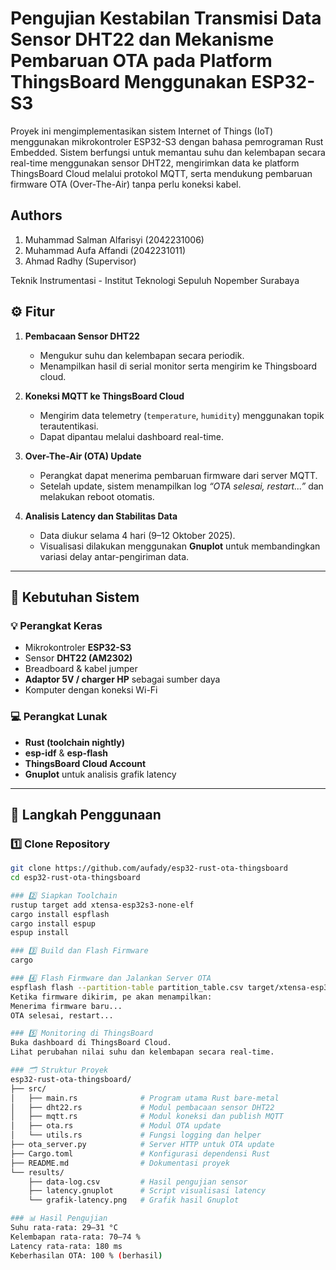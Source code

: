 # Pengujian Kestabilan Transmisi Data Sensor DHT22 dan Mekanisme Pembaruan  OTA pada Platform ThingsBoard Menggunakan ESP32-S3
Proyek ini mengimplementasikan sistem Internet of Things (IoT) menggunakan mikrokontroler ESP32-S3 dengan bahasa pemrograman Rust Embedded. Sistem berfungsi untuk memantau suhu dan kelembapan secara real-time menggunakan sensor DHT22, mengirimkan data ke platform ThingsBoard Cloud melalui protokol MQTT, serta mendukung pembaruan firmware OTA (Over-The-Air) tanpa perlu koneksi kabel.

## Authors
1. Muhammad Salman Alfarisyi (2042231006)  
2. Muhammad Aufa Affandi (2042231011)  
3. Ahmad Radhy (Supervisor)

Teknik Instrumentasi - Institut Teknologi Sepuluh Nopember Surabaya

## ⚙️ Fitur

1. **Pembacaan Sensor DHT22**
   - Mengukur suhu dan kelembapan secara periodik.
   - Menampilkan hasil di serial monitor serta mengirim ke Thingsboard cloud.

2. **Koneksi MQTT ke ThingsBoard Cloud**
   - Mengirim data telemetry (`temperature`, `humidity`) menggunakan topik terautentikasi.
   - Dapat dipantau melalui dashboard real-time.

3. **Over-The-Air (OTA) Update**
   - Perangkat dapat menerima pembaruan firmware dari server MQTT.
   - Setelah update, sistem menampilkan log *“OTA selesai, restart...”* dan melakukan reboot otomatis.

4. **Analisis Latency dan Stabilitas Data**
   - Data diukur selama 4 hari (9–12 Oktober 2025).
   - Visualisasi dilakukan menggunakan **Gnuplot** untuk membandingkan variasi delay antar-pengiriman data.

---

## 🧩 Kebutuhan Sistem

### 💡 Perangkat Keras
- Mikrokontroler **ESP32-S3**
- Sensor **DHT22 (AM2302)**
- Breadboard & kabel jumper
- **Adaptor 5V / charger HP** sebagai sumber daya
- Komputer dengan koneksi Wi-Fi

### 💻 Perangkat Lunak
- **Rust (toolchain nightly)**
- **esp-idf** & **esp-flash**
- **ThingsBoard Cloud Account**
- **Gnuplot** untuk analisis grafik latency

---

## 🔄 Langkah Penggunaan

### 1️⃣ Clone Repository
```bash
git clone https://github.com/aufady/esp32-rust-ota-thingsboard
cd esp32-rust-ota-thingsboard

### 2️⃣ Siapkan Toolchain
rustup target add xtensa-esp32s3-none-elf
cargo install espflash
cargo install espup
espup install

### 3️⃣ Build dan Flash Firmware
cargo 

### 4️⃣ Flash Firmware dan Jalankan Server OTA
espflash flash --partition-table partition_table.csv target/xtensa-esp32s3-espidf/debug/dev --monitor --port /dev/ttyACM0
Ketika firmware dikirim, pe akan menampilkan:
Menerima firmware baru...
OTA selesai, restart...

### 5️⃣ Monitoring di ThingsBoard
Buka dashboard di ThingsBoard Cloud.
Lihat perubahan nilai suhu dan kelembapan secara real-time.

### 🗂️ Struktur Proyek
esp32-rust-ota-thingsboard/
├── src/
│   ├── main.rs              # Program utama Rust bare-metal
│   ├── dht22.rs             # Modul pembacaan sensor DHT22
│   ├── mqtt.rs              # Modul koneksi dan publish MQTT
│   ├── ota.rs               # Modul OTA update
│   └── utils.rs             # Fungsi logging dan helper
├── ota_server.py            # Server HTTP untuk OTA update
├── Cargo.toml               # Konfigurasi dependensi Rust
├── README.md                # Dokumentasi proyek
└── results/
    ├── data-log.csv         # Hasil pengujian sensor
    ├── latency.gnuplot      # Script visualisasi latency
    └── grafik-latency.png   # Grafik hasil Gnuplot

### 📊 Hasil Pengujian
Suhu rata-rata: 29–31 °C
Kelembapan rata-rata: 70–74 %
Latency rata-rata: 180 ms
Keberhasilan OTA: 100 % (berhasil)

